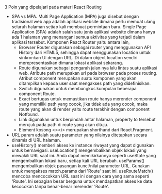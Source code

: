 3 Poin yang dipelajari pada materi React Routing
- SPA vs MPA. Multi Page Application (MPA) juga disebut dengan tradisional web app adalah aplikasi website dimana perlu memuat ulang seluruh halaman setiap kali membuat permintaan baru. Single Page Application (SPA) adalah salah satu jenis aplikasi website dimana hanya ada 1 halaman yang menangani semua aktivitas yang terjadi dalam aplikasi tersebut. Komponen React Router yaitu antara lain,    
    - Browser Router digunakan sebagai router yang menggunakan API History dari HTML5, sehingga dapat menggunakan location untuk sinkronkan UI dengan URL. Di dalam object location sendiri merepresentasikan dimana lokasi aplikasi sekarang.
    - Route digunakan sebagai pengarah jalan nya lalu lintas suatu aplikasi web. Atribute path merupakan url pada browser pada proses routing. Atribut component merupakan suatu komponen yang akan ditampilkan kepada user saat mengakses path yang didefinisikan.
    - Switch digunakan untuk membungkus kumpulan beberapa component Route.
    - Exact bertugas untuk memastikan route hanya merender component yang memiliki path yang cocok, jika tidak ada yang cocok, maka route yang akan di render yaitu route terakhir dengan component Notfound.
    - Link digunakan untuk berpindah antar halaman, property to tersebut merujuk pada path di route yang akan dituju.
    - Element kosong <></> merupakan shorthand dari React.Fragment.
- URL param adalah suatu parameter yang nilainya ditetapkan secara dinamis di URL halaman. 
- useHistory() memberi akses ke instance riwayat yang dapat digunakan untuk bernavigasi. useLocation() mengembalikan objek lokasi yang mewakili URL saat ini. Anda dapat memikirkannya seperti useState yang mengembalikan lokasi baru, setiap kali URL berubah. useParams() mengembalikan objek pasangan kunci/nilai parameter URL. Gunakan untuk mengakses match.params dari 'Route' saat ini. useRouteMatch() mencoba mencocokkan URL saat ini dengan cara yang sama seperti 'Route'. Ini sebagian besar berguna untuk mendapatkan akses ke data kecocokan tanpa benar-benar merender 'Route'.   